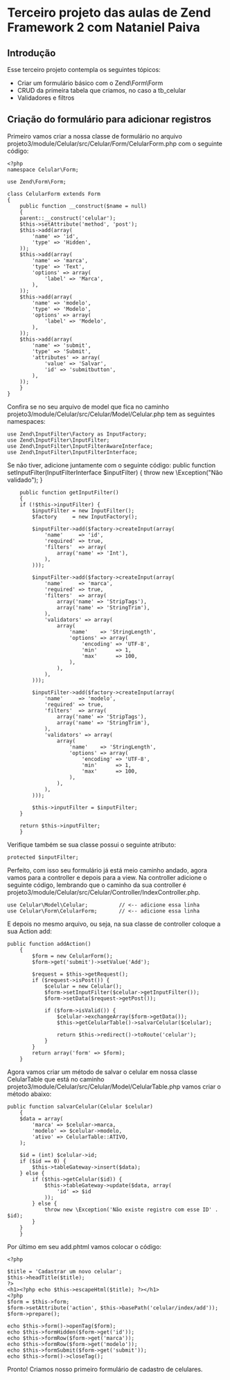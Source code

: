 Terceiro projeto das aulas de Zend Framework 2 com Nataniel Paiva
=======================

Introdução
------------

Esse terceiro projeto contempla os seguintes tópicos:

* Criar um formulário básico com o Zend\Form\Form
* CRUD da primeira tabela que criamos, no caso a tb_celular
* Validadores e filtros


Criação do formulário para adicionar registros
-----------------------------------------------

Primeiro vamos criar a nossa classe de formulário no arquivo projeto3/module/Celular/src/Celular/Form/CelularForm.php 
com o seguinte código:

	<?php
	namespace Celular\Form;

	use Zend\Form\Form;

	class CelularForm extends Form
	{
	    public function __construct($name = null)
	    {
		parent::__construct('celular');
		$this->setAttribute('method', 'post');
		$this->add(array(
		    'name' => 'id',
		    'type' => 'Hidden',
		));
		$this->add(array(
		    'name' => 'marca',
		    'type' => 'Text',
		    'options' => array(
		        'label' => 'Marca',
		    ),
		));
		$this->add(array(
		    'name' => 'modelo',
		    'type' => 'Modelo',
		    'options' => array(
		        'label' => 'Modelo',
		    ),
		));
		$this->add(array(
		    'name' => 'submit',
		    'type' => 'Submit',
		    'attributes' => array(
		        'value' => 'Salvar',
		        'id' => 'submitbutton',
		    ),
		));
	    }
	}


Confira se no seu arquivo de model que fica no caminho projeto3/module/Celular/src/Celular/Model/Celular.php 
tem as seguintes namespaces:

	use Zend\InputFilter\Factory as InputFactory;
	use Zend\InputFilter\InputFilter;
	use Zend\InputFilter\InputFilterAwareInterface;
	use Zend\InputFilter\InputFilterInterface;

Se não tiver, adicione juntamente com o seguinte código:
		 public function setInputFilter(InputFilterInterface $inputFilter)
		    {
			throw new \Exception("Não validado");
		    }

	    public function getInputFilter()
	    {
		if (!$this->inputFilter) {
		    $inputFilter = new InputFilter();
		    $factory     = new InputFactory();

		    $inputFilter->add($factory->createInput(array(
		        'name'     => 'id',
		        'required' => true,
		        'filters'  => array(
		            array('name' => 'Int'),
		        ),
		    )));

		    $inputFilter->add($factory->createInput(array(
		        'name'     => 'marca',
		        'required' => true,
		        'filters'  => array(
		            array('name' => 'StripTags'),
		            array('name' => 'StringTrim'),
		        ),
		        'validators' => array(
		            array(
		                'name'    => 'StringLength',
		                'options' => array(
		                    'encoding' => 'UTF-8',
		                    'min'      => 1,
		                    'max'      => 100,
		                ),
		            ),
		        ),
		    )));

		    $inputFilter->add($factory->createInput(array(
		        'name'     => 'modelo',
		        'required' => true,
		        'filters'  => array(
		            array('name' => 'StripTags'),
		            array('name' => 'StringTrim'),
		        ),
		        'validators' => array(
		            array(
		                'name'    => 'StringLength',
		                'options' => array(
		                    'encoding' => 'UTF-8',
		                    'min'      => 1,
		                    'max'      => 100,
		                ),
		            ),
		        ),
		    )));

		    $this->inputFilter = $inputFilter;
		}

		return $this->inputFilter;
	    }

Verifique também se sua classe possui o seguinte atributo:

	protected $inputFilter; 

Perfeito, com isso seu formulário já está meio caminho andado, agora vamos para a controller e depois para a view.
Na controller adicione o seguinte código, lembrando que o caminho da sua controller é
projeto3/module/Celular/src/Celular/Controller/IndexController.php.

	use Celular\Model\Celular;          // <-- adicione essa linha
	use Celular\Form\CelularForm;       // <-- adicione essa linha


E depois no mesmo arquivo, ou seja, na sua classe de controller coloque a sua Action add:

	public function addAction()
	    {
	    	$form = new CelularForm();
	    	$form->get('submit')->setValue('Add');
	    
	    	$request = $this->getRequest();
	    	if ($request->isPost()) {
	    		$celular = new Celular();
	    		$form->setInputFilter($celular->getInputFilter());
	    		$form->setData($request->getPost());
	    
	    		if ($form->isValid()) {
	    			$celular->exchangeArray($form->getData());
	    			$this->getCelularTable()->salvarCelular($celular);
	    
	    			return $this->redirect()->toRoute('celular');
	    		}
	    	}
	    	return array('form' => $form);
	    }

Agora vamos criar um método de salvar o celular em nossa classe CelularTable que está no caminho
projeto3/module/Celular/src/Celular/Model/CelularTable.php vamos criar o método abaixo:

	public function salvarCelular(Celular $celular)
	    {
		$data = array(
		    'marca' => $celular->marca,
		    'modelo' => $celular->modelo,
		    'ativo' => CelularTable::ATIVO,
		);
		
		$id = (int) $celular->id;
		if ($id == 0) {
		    $this->tableGateway->insert($data);
		} else {
		    if ($this->getCelular($id)) {
		        $this->tableGateway->update($data, array(
		            'id' => $id
		        ));
		    } else {
		        throw new \Exception('Não existe registro com esse ID' . $id);
		    }
		}
	    }

Por último em seu add.phtml vamos colocar o código:

	<?php

	$title = 'Cadastrar um novo celular';
	$this->headTitle($title);
	?>
	<h1><?php echo $this->escapeHtml($title); ?></h1>
	<?php
	$form = $this->form;
	$form->setAttribute('action', $this->basePath('celular/index/add'));
	$form->prepare();

	echo $this->form()->openTag($form);
	echo $this->formHidden($form->get('id'));
	echo $this->formRow($form->get('marca'));
	echo $this->formRow($form->get('modelo'));
	echo $this->formSubmit($form->get('submit'));
	echo $this->form()->closeTag();
Pronto! Criamos nosso primeiro formulário de cadastro de celulares.




















